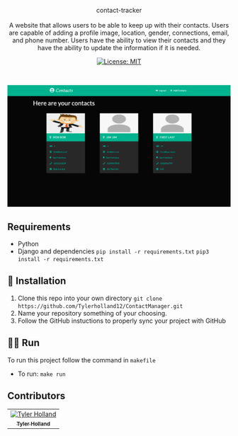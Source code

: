 <p align="center">
contact-tracker

<br>
<br>
A website that allows users to be able to keep up with their contacts. Users are capable of adding a profile image, location, gender, connections, email, and phone number. Users have the ability to view their contacts and they have the ability to update the information if it is needed. 
</p>
<p align="center">
  <a href="#" target="_blank">
    <img alt="License: MIT" src="https://img.shields.io/badge/License-MIT-yellow.svg" />
  </a>
</p>
<br>

![alt text](https://github.com/Tylerholland12/contact-tracker/blob/main/display.png?raw=true)

## Requirements 
- Python
- Django and dependencies
`pip install -r requirements.txt`
`pip3 install -r requirements.txt`



## 🏁 Installation

1. Clone this repo into your own directory `git clone https://github.com/Tylerholland12/ContactManager.git`
1. Name your repository something of your choosing. 
1. Follow the GitHub instuctions to properly sync your project with GitHub

## 🏃🏾 Run
To run this project follow the command in `makefile`

- To run:
`make run`


## Contributors

<table>
  <tr>
    <td align="center"><a href="https://github.com/tylerholland12"><img src="https://avatars1.githubusercontent.com/u/29693747?s=460&v=4" width="75px;" alt="Tyler Holland"/><br /><sub><b>Tyler Holland</b></sub></a><br/></td>
</table>